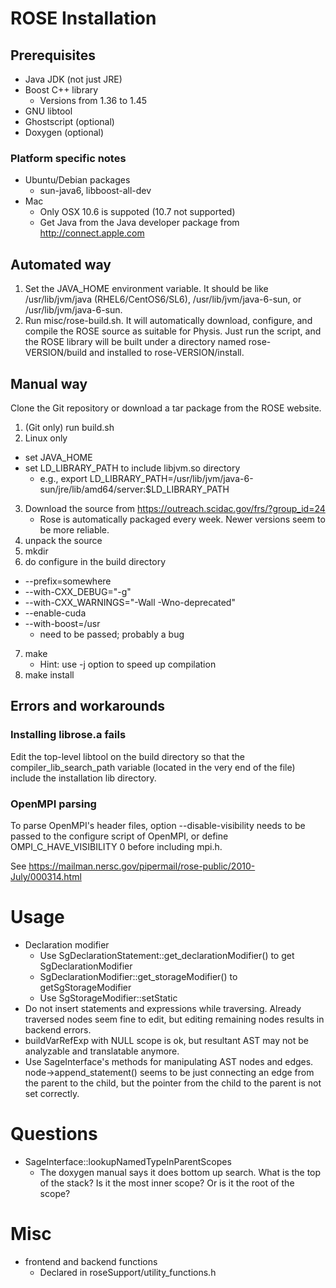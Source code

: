 # ROSE Installation

## Prerequisites
* Java JDK (not just JRE)
* Boost C++ library
    * Versions from 1.36 to 1.45
* GNU libtool
* Ghostscript (optional)
* Doxygen (optional)

### Platform specific notes
* Ubuntu/Debian packages
    * sun-java6, libboost-all-dev
* Mac
    * Only OSX 10.6 is suppoted (10.7 not supported)
    * Get Java from the Java developer package from http://connect.apple.com

## Automated way

1. Set the JAVA_HOME environment variable. It should be like /usr/lib/jvm/java (RHEL6/CentOS6/SL6), /usr/lib/jvm/java-6-sun, or /usr/lib/jvm/java-6-sun.
2. Run misc/rose-build.sh. It will automatically download, configure, and compile the ROSE source as suitable for Physis. Just run the script, and the ROSE library will be built under a directory named rose-VERSION/build and installed to rose-VERSION/install. 

## Manual way

Clone the Git repository or download a tar package from the ROSE website.

1. (Git only) run build.sh
2. Linux only
* set JAVA_HOME
* set LD_LIBRARY_PATH to include libjvm.so directory
    * e.g., export LD_LIBRARY_PATH=/usr/lib/jvm/java-6-sun/jre/lib/amd64/server:$LD_LIBRARY_PATH
3. Download the source from https://outreach.scidac.gov/frs/?group_id=24
    * Rose is automatically packaged every week. Newer versions seem
    to be more reliable.
4. unpack the source
5. mkdir <some-build-directory>
6. do configure in the build directory
* --prefix=somewhere
* --with-CXX_DEBUG="-g"
* --with-CXX_WARNINGS="-Wall -Wno-deprecated"
* --enable-cuda
* --with-boost=/usr
    * need to be passed; probably a bug
7. make
    * Hint: use -j option to speed up compilation
8. make install

## Errors and workarounds
### Installing librose.a fails
Edit the top-level libtool on the build directory so that the
compiler_lib_search_path variable (located in the very end of
the file) include the installation lib directory.

### OpenMPI parsing
To parse OpenMPI's header files, option --disable-visibility needs to
be passed to the configure script of OpenMPI, or define
OMPI_C_HAVE_VISIBILITY 0 before including mpi.h.

See https://mailman.nersc.gov/pipermail/rose-public/2010-July/000314.html

# Usage
* Declaration modifier
    * Use SgDeclarationStatement::get_declarationModifier() to get
      SgDeclarationModifier 
    * SgDeclarationModifier::get_storageModifier() to
      getSgStorageModifier
    * Use SgStorageModifier::setStatic
* Do not insert statements and expressions while traversing. Already
  traversed nodes seem fine to edit, but editing remaining nodes
  results in backend errors.
* buildVarRefExp with NULL scope is ok, but resultant AST may not be
  analyzable and translatable anymore.
* Use SageInterface's methods for manipulating AST nodes and
  edges. node->append_statement() seems to be just connecting an edge
  from the parent to the child, but the pointer from the child to the
  parent is not set correctly.

  
# Questions
* SageInterface::lookupNamedTypeInParentScopes
    * The doxygen manual says it does bottom up search. What is the top
    of the stack? Is it the most inner scope? Or is it the root of the
    scope? 

# Misc
* frontend and backend functions
  * Declared in roseSupport/utility_functions.h

